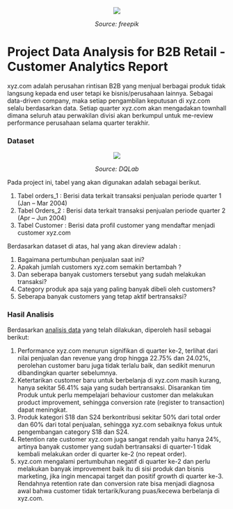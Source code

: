 <div align="center"> 
  <img src="https://user-images.githubusercontent.com/82072832/125252415-8c780080-e322-11eb-96e5-669d19b6c0af.png">
  <p> <i> Source: freepik </i> </p>
</div>

# Project Data Analysis for B2B Retail - Customer Analytics Report
xyz.com adalah perusahan rintisan B2B yang menjual berbagai produk tidak langsung kepada end user tetapi ke bisnis/perusahaan lainnya. Sebagai data-driven company, maka setiap pengambilan keputusan di xyz.com selalu berdasarkan data. Setiap quarter xyz.com akan mengadakan townhall dimana seluruh atau perwakilan divisi akan berkumpul untuk me-review performance perusahaan selama quarter terakhir.

### Dataset

<div align="center"> 
  <img src="https://user-images.githubusercontent.com/82072832/125314392-59546200-e360-11eb-874c-7148f59ce3e3.png">
  <p> <i> Source: DQLab </i> </p>
</div>

Pada project ini, tabel yang akan digunakan adalah sebagai berikut.
1. Tabel orders_1 : Berisi data terkait transaksi penjualan periode quarter 1 (Jan – Mar 2004)
2. Tabel Orders_2 : Berisi data terkait transaksi penjualan periode quarter 2 (Apr – Jun 2004)
3. Tabel Customer : Berisi data profil customer yang mendaftar menjadi customer xyz.com

Berdasarkan dataset di atas, hal yang akan direview adalah :
1. Bagaimana pertumbuhan penjualan saat ini?
2. Apakah jumlah customers xyz.com semakin bertambah ?
3. Dan seberapa banyak customers tersebut yang sudah melakukan transaksi?
4. Category produk apa saja yang paling banyak dibeli oleh customers?
5. Seberapa banyak customers yang tetap aktif bertransaksi?

### Hasil Analisis
Berdasarkan [analisis data](https://github.com/ekawidyas/DigitalTalentScolarship-DQLab/blob/main/Project/Project%20Data%20Analysis%20for%20B2B%20Retail%20-%20Customer%20Analytics%20Report/Project%20Data%20Analysis%20for%20B2B%20Retail%20-%20Customer%20Analytics%20Report.md) yang telah dilakukan, diperoleh hasil sebagai berikut:
1. Performance xyz.com menurun signifikan di quarter ke-2, terlihat dari nilai penjualan dan revenue yang drop hingga 22.75% dan 24.02%, perolehan customer baru juga tidak terlalu baik, dan sedikit menurun dibandingkan quarter sebelumnya.
2. Ketertarikan customer baru untuk berbelanja di xyz.com masih kurang, hanya sekitar 56.41% saja yang sudah bertransaksi. Disarankan tim Produk untuk perlu mempelajari behaviour customer dan melakukan product improvement, sehingga conversion rate (register to transaction) dapat meningkat.
3. Produk kategori S18 dan S24 berkontribusi sekitar 50% dari total order dan 60% dari total penjualan, sehingga xyz.com sebaiknya fokus untuk pengembangan category S18 dan S24.
4. Retention rate customer xyz.com juga sangat rendah yaitu hanya 24%, artinya banyak customer yang sudah bertransaksi di quarter-1 tidak kembali melakukan order di quarter ke-2 (no repeat order).
5. xyz.com mengalami pertumbuhan negatif di quarter ke-2 dan perlu melakukan banyak improvement baik itu di sisi produk dan bisnis marketing, jika ingin mencapai target dan positif growth di quarter ke-3. Rendahnya retention rate dan conversion rate bisa menjadi diagnosa awal bahwa customer tidak tertarik/kurang puas/kecewa berbelanja di xyz.com.
